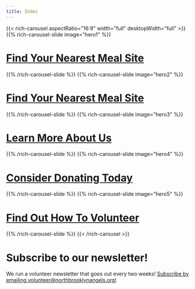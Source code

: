 ```yaml
--- 
title: Index
---
```


{{< rich-carousel aspectRatio="16:9" width="full" desktopWidth="full" >}}
{{% rich-carousel-slide image="hero1" %}}
# [Find Your Nearest Meal Site](/meals)
{{% /rich-carousel-slide %}}
{{% rich-carousel-slide image="hero2" %}}
# [Find Your Nearest Meal Site](/meals)
{{% /rich-carousel-slide %}}
{{% rich-carousel-slide image="hero3" %}}
# [Learn More About Us](/about-us)
{{% /rich-carousel-slide %}}
{{% rich-carousel-slide image="hero4" %}}
# [Consider Donating Today](/donate)
{{% /rich-carousel-slide %}}
{{% rich-carousel-slide image="hero5" %}}
# [Find Out How To Volunteer](/get-involved)
{{% /rich-carousel-slide %}}
{{< /rich-carousel >}}

# Subscribe to our newsletter!

We run a volunteer newsletter that goes out every two weeks! [Subscribe by emailing volunteer@northbrooklynangels.org!](mailto:volunteer@northbrooklynangels.org)
